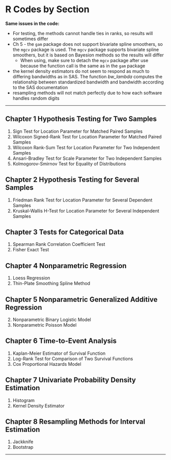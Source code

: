 # R Codes by Section

**Same issues in the code:**

* For testing, the methods cannot handle ties in ranks, so results will sometimes differ
* Ch 5 - the `gam` package does not support bivariate spline smoothers, so the `mgcv` package is used. The `mgcv` package supports bivariate spline smoothers, but it is based on Bayesion methods so the results will differ
  * When using, make sure to detach the `mgcv` package after use because the function call is the same as in the `gam` package
* the kernel density estimators do not seem to respond as much to differing bandwidths as in SAS. The function *bw_lambda* computes the relationship between standardized bandwidth and bandwidth according to the SAS documentation
* resampling methods will not match perfectly due to how each software handles random digits

---

## Chapter 1 Hypothesis Testing for Two Samples

1. Sign Test for Location Parameter for Matched Paired Samples
2. Wilcoxon Signed-Rank Test for Location Parameter for Matched Paired Samples
3. Wilcoxon Rank-Sum Test for Location Parameter for Two Independent Samples
4. Ansari-Bradley Test for Scale Parameter for Two Independent Samples
5. Kolmogorov-Smirnov Test for Equality of Distributions

## Chapter 2 Hypothesis Testing for Several Samples

1. Friedman Rank Test for Location Parameter for Several Dependent Samples
2. Kruskal-Wallis H-Test for Location Parameter for Several Independent Samples

## Chapter 3 Tests for Categorical Data

1. Spearman Rank Correlation Coefficient Test
2. Fisher Exact Test

## Chapter 4 Nonparametric Regression

1. Loess Regression
2. Thin-Plate Smoothing Spline Method

## Chapter 5 Nonparametric Generalized Additive Regression

2. Nonparametric Binary Logistic Model
3. Nonparametric Poisson Model

## Chapter 6 Time-to-Event Analysis

1. Kaplan-Meier Estimator of Survival Function
2. Log-Rank Test for Comparison of Two Survival Functions
3. Cox Proportional Hazards Model

## Chapter 7 Univariate Probability Density Estimation

1. Histogram
2. Kernel Density Estimator

## Chapter 8 Resampling Methods for Interval Estimation

1. Jackknife
2. Bootstrap

---
